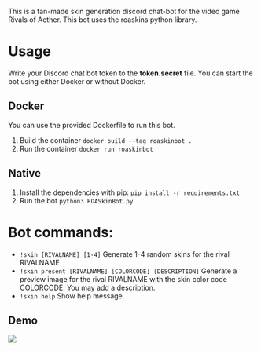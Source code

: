 This is a fan-made skin generation discord chat-bot for the video game Rivals of Aether. This bot uses the roaskins python library.

# Usage
Write your Discord chat bot token to the **token.secret** file. You can start the bot using either Docker or without Docker.

## Docker
You can use the provided Dockerfile to run this bot.
1. Build the container
`docker build --tag roaskinbot .`
2. Run the container
`docker run roaskinbot`

## Native
1. Install the dependencies with pip:
`pip install -r requirements.txt`
2. Run the bot
`python3 ROASkinBot.py`

# Bot commands:
- `!skin [RIVALNAME] [1-4]` Generate 1-4 random skins for the rival RIVALNAME
- `!skin present [RIVALNAME] [COLORCODE] [DESCRIPTION]` Generate a preview image for the rival RIVALNAME with the skin color code COLORCODE. You may add a description.
- `!skin help` Show help message.

## Demo
![](https://i.imgur.com/9uThwl1.png)